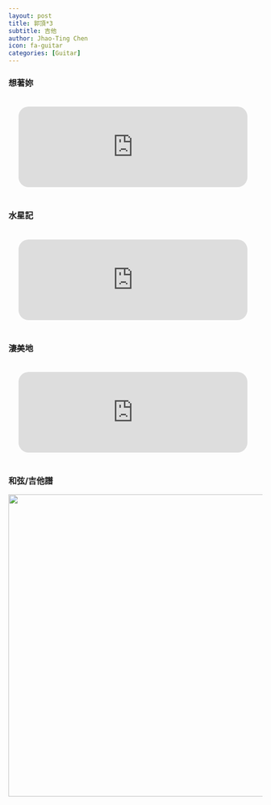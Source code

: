 ```yaml
---
layout: post
title: 郭頂*3
subtitle: 吉他
author: Jhao-Ting Chen
icon: fa-guitar
categories: [Guitar]
---
```


<h3>想著妳</h3>
<iframe width="90%" height="160" src="https://clyp.it/z3r4l3zh/widget" frameborder="0" style="margin: 20px;  border-radius: 20px;"></iframe>
<br>

<h3>水星記</h3>
<iframe width="90%" height="160" src="https://clyp.it/kg5mu32b/widget" frameborder="0" style="margin: 20px;  border-radius: 20px;"></iframe>
<br>


<h3>淒美地</h3>
<iframe width="90%" height="160" src="https://clyp.it/g4ekna5r/widget" frameborder="0" style="margin: 20px;  border-radius: 20px;"></iframe>
<br>


<h3>和弦/吉他譜</h3>

  <img src="https://jtchen0528.github.io/blog/assets/files/吉他譜_淒美地.jpg" class="responsive" width="600" height="400" style="max-width: 100%;  height: auto;">


<br>

